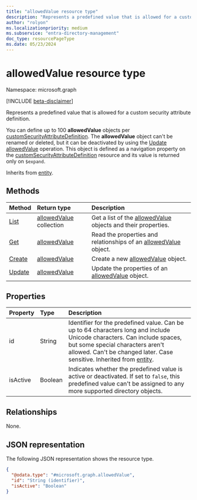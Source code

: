 ```yaml
---
title: "allowedValue resource type"
description: "Represents a predefined value that is allowed for a custom security attribute definition."
author: "rolyon"
ms.localizationpriority: medium
ms.subservice: "entra-directory-management"
doc_type: resourcePageType
ms.date: 05/23/2024
---
```


# allowedValue resource type

Namespace: microsoft.graph

[!INCLUDE [beta-disclaimer](../../includes/beta-disclaimer.md)]

Represents a predefined value that is allowed for a custom security attribute definition.

You can define up to 100 **allowedValue** objects per [customSecurityAttributeDefinition](customsecurityattributedefinition.md). The **allowedValue** object can't be renamed or deleted, but it can be deactivated by using the [Update allowedValue](../api/../api/allowedvalue-update.md) operation. This object is defined as a navigation property on the [customSecurityAttributeDefinition](customsecurityattributedefinition.md) resource and its value is returned only on `$expand`.

Inherits from [entity](../resources/entity.md).

## Methods

|Method|Return type|Description|
|:---|:---|:---|
|[List](../api/customsecurityattributedefinition-list-allowedvalues.md)|[allowedValue](../resources/allowedvalue.md) collection|Get a list of the [allowedValue](../resources/allowedvalue.md) objects and their properties.|
|[Get](../api/allowedvalue-get.md)|[allowedValue](../resources/allowedvalue.md)|Read the properties and relationships of an [allowedValue](../resources/allowedvalue.md) object.|
|[Create](../api/customsecurityattributedefinition-post-allowedvalues.md)|[allowedValue](../resources/allowedvalue.md)|Create a new [allowedValue](../resources/allowedvalue.md) object.|
|[Update](../api/allowedvalue-update.md)|[allowedValue](../resources/allowedvalue.md)|Update the properties of an [allowedValue](../resources/allowedvalue.md) object.|

## Properties

|Property|Type|Description|
|:---|:---|:---|
| id | String | Identifier for the predefined value. Can be up to 64 characters long and include Unicode characters. Can include spaces, but some special characters aren't allowed. Can't be changed later. Case sensitive. Inherited from [entity](../resources/entity.md). |
|isActive|Boolean|Indicates whether the predefined value is active or deactivated. If set to `false`, this predefined value can't be assigned to any more supported directory objects.|

## Relationships

None.

## JSON representation

The following JSON representation shows the resource type.
<!-- {
  "blockType": "resource",
  "keyProperty": "id",
  "@odata.type": "microsoft.graph.allowedValue",
  "openType": false
}
-->
``` json
{
  "@odata.type": "#microsoft.graph.allowedValue",
  "id": "String (identifier)",
  "isActive": "Boolean"
}
```
